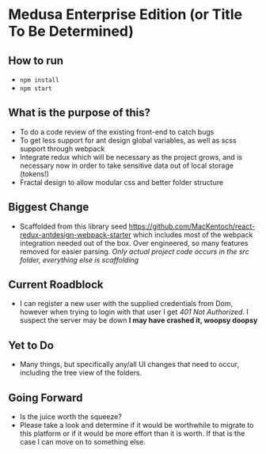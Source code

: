 

# Medusa Enterprise Edition (or Title To Be Determined)

## How to run
 - `npm install`
 - `npm start`

## What is the purpose of this?
 - To do a code review of the existing front-end to catch bugs
 - To get less support for ant design global variables, as well as scss support through webpack
 - Integrate redux which will be necessary as the project grows, and is necessary now in order to take sensitive data out of local storage (tokens!)
 - Fractal design to allow modular css and better folder structure

## Biggest Change
 - Scaffolded from this library seed https://github.com/MacKentoch/react-redux-antdesign-webpack-starter
  which includes most of the webpack integration needed out of the box. Over engineered, so many features removed for easier parsing. *Only actual project code occurs in the src folder, everything else is scaffolding*

## Current Roadblock
 - I can register a new user with the supplied credentials from Dom, however when trying to login with that user I get *401 Not Authorized*. I suspect the server may be down **I may have crashed it, woopsy doopsy**

## Yet to Do
 - Many things, but specifically any/all UI changes that need to occur, including the tree view of the folders.

## Going Forward
  - Is the juice worth the squeeze?
  - Please take a look and determine if it would be worthwhile to migrate to this platform or if it would be more effort than it is worth. If that is the case I can move on to something else.
